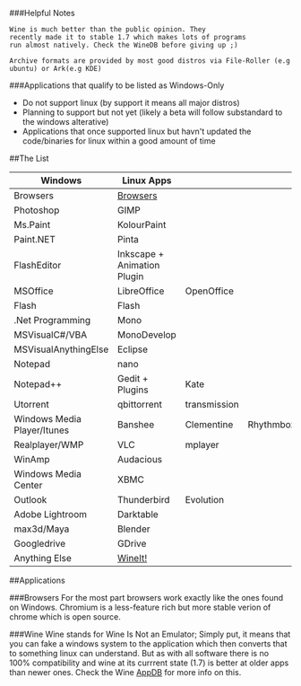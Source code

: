 ###Helpful Notes
```
Wine is much better than the public opinion. They
recently made it to stable 1.7 which makes lots of programs
run almost natively. Check the WineDB before giving up ;)
 
Archive formats are provided by most good distros via File-Roller (e.g ubuntu) or Ark(e.g KDE)
```


###Applications that qualify to be listed as Windows-Only
 * Do not support linux (by support it means all major distros)
 * Planning to support but not yet (likely a beta will follow substandard to the windows alterative)
 * Applications that once supported linux but havn't updated the code/binaries for linux within a good amount of time

##The List

| Windows                     | Linux Apps                |          |          |
| --------------------------- |---------------------------|----------|----------|
|Browsers                     |[Browsers](#browsers)      |
|Photoshop                    |GIMP                       |
|Ms.Paint                     |KolourPaint                |
|Paint.NET                    |Pinta                      |
|FlashEditor                  |Inkscape + Animation Plugin|
|MSOffice                     |LibreOffice                |OpenOffice|
|Flash                        |Flash                      |
|.Net Programming             |Mono                       |
|MSVisualC#/VBA               |MonoDevelop                |
|MSVisualAnythingElse         |Eclipse                    |
|Notepad                      |nano                       |
|Notepad++                    |Gedit + Plugins            |Kate      |
|Utorrent                     |qbittorrent                |transmission
|Windows Media Player/Itunes  |Banshee                    |Clementine|Rhythmbox|
|Realplayer/WMP               |VLC                        |mplayer
|WinAmp                       |Audacious                  |
|Windows Media Center         |XBMC                       |
|Outlook                      |Thunderbird                |Evolution |
|Adobe Lightroom              |Darktable                  |
|max3d/Maya                   |Blender                    |
|Googledrive                  |GDrive                     |
|Anything Else                |[WineIt!](#wine)           |

##Applications


###Browsers
<a id="browsers"></a>
For the most part browsers work exactly like the ones found on Windows.
Chromium is a less-feature rich but more stable verion of chrome which is open source.
  
###Wine
<a id="wine"></a>
Wine stands for Wine Is Not an Emulator; Simply put, it means that you can fake a windows system to the
application which then converts that to something linux can understand. But as with all software there
is no 100% compatibility and wine at its currrent state (1.7) is better at older apps than newer ones.
Check the Wine [AppDB](http://appdb.winehq.org/) for more info on this.

